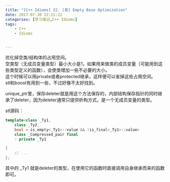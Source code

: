 ```yaml
---
title: "[C++ Idioms] 22. [易] Empty Base Optimization"
date: 2017-07-30 22:21:22
categories: [学习笔记,C++ Idioms]
tags:
    - C++
    - Idioms


---
```

优化掉空类/结构体的占用空间。<!--more-->  
空类型（无成员变量类型）最小大小是1，如果用来做类的成员变量（可能用到这些类型定义的函数），会使类增加一些不必要的大小。  
这个时候可以用private或者protected继承，这样便可以省掉这些占用空间。  
stl和boost有用到一些，不过好像不太好找到。  

unique_ptr里，保存deleter就是用这个方法保存的，内部结构保存指针的同时继承了deleter，因为deleter通常只提供析构方式，是一个无成员变量的类型。  

stl源码：
```cpp
template<class _Ty1,
	class _Ty2,
	bool = is_empty<_Ty1>::value && !is_final<_Ty1>::value>
	class _Compressed_pair final
	: private _Ty1

{
	// ...
};
```
其中的 _Ty1 就是deleter的类型，在使用它的函数时直接调用自身继承而来的函数即可。  
